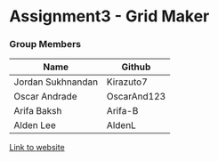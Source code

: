 # Assignment3 - Grid Maker

### Group Members
| Name       | Github              |
| --------------- | ----------------- |
| Jordan Sukhnandan | Kirazuto7 |
| Oscar Andrade  | OscarAnd123 |
| Arifa Baksh | Arifa-B |
| Alden Lee | AldenL |

[Link to website](https://kirazuto7.github.io/Assignment3_GridMaker/)
